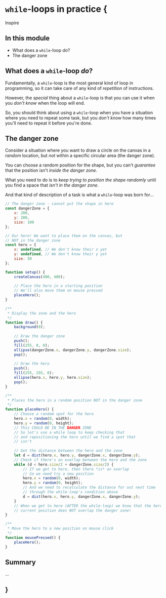 # `while`-loops in practice {
   
Inspire

## In this module

- What does a `while`-loop *do*?
- The danger zone

## What does a `while`-loop *do*? 
    
Fundamentally, a `while`-loop is the most general kind of loop in programming, so it can take care of any kind of *repetition* of instructions. 

However, the *special* thing about a `while`-loop is that you can use it when you *don't know* when the loop will end.

So, you should think about using a `while`-loop when you have a situation where you need to repeat some task, but you *don't know* how many times you'll need to repeat it before you're done.

## The danger zone

Consider a situation where you want to draw a circle on the canvas in a *random* location, but *not* within a specific circular area (the danger zone).

You can choose a random position for the shape, but you can't *guarantee* that the position isn't *inside the danger zone*.

What you need to do is to *keep trying to position the shape randomly* until you find a space that *isn't in the danger zone*.

And that kind of description of a task is what a `while`-loop was born for...

```javascript
// The danger zone - cannot put the shape in here
const dangerZone = {
    x: 200,
    y: 200,
    size: 100
};

// Our hero! We want to place them on the canvas, but
// NOT in the danger zone
const hero = {
    x: undefined, // We don't know their x yet
    y: undefined, // We don't know their y yet
    size: 50
};

function setup() {
    createCanvas(400, 400);
    
    // Place the hero in a starting position
    // We'll also move them on mouse pressed
    placeHero();
}

/**
 * Display the zone and the hero
 */
function draw() {
    background(0);
    
    // Draw the danger zone
    push();
    fill(255, 0, 0);
    ellipse(dangerZone.x, dangerZone.y, dangerZone.size);
    pop();
    
    // Draw the hero
    push();
    fill(255, 255, 0);
    ellipse(hero.x, hero.y, hero.size);
    pop();
}

/**
 * Places the hero in a random position NOT in the danger zone
 */
function placeHero() {
    // Choose a random spot for the hero
    hero.x = random(0, width);
    hero.y = random(0, height);
    // This COULD BE IN THE DANGER ZONE
    // So let's use a while loop to keep checking that
    // and repositioning the hero until we find a spot that
    // isn't
    
    // Get the distance between the hero and the zone
    let d = dist(hero.x, hero.y, dangerZone.x, dangerZone.y);
    // Check if there's an overlap between the hero and the zone
    while (d < hero.size/2 + dangerZone.size/2) {
        // If we get to here, then there *is* an overlap
        // So we need try a new position
        hero.x = random(0, width);
        hero.y = random(0, height);
        // And we need to recalculate the distance for out next time
        // through the while-loop's condition above
        d = dist(hero.x, hero.y, dangerZone.x, dangerZone.y);
    }
    // When we get to here (AFTER the while-loop) we know that the hero's
    // current position does NOT overlap the danger zone!
}

/**
 * Move the hero to a new position on mouse click
 */
function mousePressed() {
    placeHero();
}
```

## Summary

...


## }